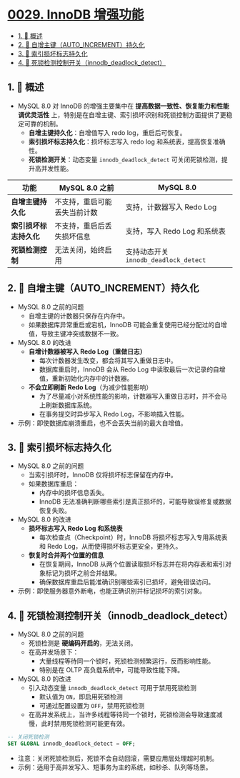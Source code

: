 # [0029. InnoDB 增强功能](https://github.com/Tdahuyou/TNotes.sql/tree/main/notes/0029.%20InnoDB%20%E5%A2%9E%E5%BC%BA%E5%8A%9F%E8%83%BD)

<!-- region:toc -->

- [1. 📝 概述](#1--概述)
- [2. 📒 自增主键（AUTO_INCREMENT）持久化](#2--自增主键auto_increment持久化)
- [3. 📒 索引损坏标志持久化](#3--索引损坏标志持久化)
- [4. 📒 死锁检测控制开关（innodb_deadlock_detect）](#4--死锁检测控制开关innodb_deadlock_detect)

<!-- endregion:toc -->

## 1. 📝 概述

- MySQL 8.0 对 InnoDB 的增强主要集中在 **提高数据一致性、恢复能力和性能调优灵活性** 上，特别是在自增主键、索引损坏识别和死锁控制方面提供了更稳定可靠的机制。
  - **自增主键持久化**：自增值写入 redo log，重启后可恢复。
  - **索引损坏标志持久化**：损坏标志写入 redo log 和系统表，提高恢复准确性。
  - **死锁检测开关**：动态变量 `innodb_deadlock_detect` 可关闭死锁检测，提升高并发性能。

| 功能 | MySQL 8.0 之前 | MySQL 8.0 |
| --- | --- | --- |
| **自增主键持久化** | 不支持，重启可能丢失当前计数 | 支持，计数器写入 Redo Log |
| **索引损坏标志持久化** | 不支持，重启后丢失损坏信息 | 支持，写入 Redo Log 和系统表 |
| **死锁检测控制** | 无法关闭，始终启用 | 支持动态开关 `innodb_deadlock_detect` |

## 2. 📒 自增主键（AUTO_INCREMENT）持久化

- MySQL 8.0 之前的问题
  - 自增主键的计数器只保存在内存中。
  - 如果数据库异常重启或宕机，InnoDB 可能会重复使用已经分配过的自增值，导致主键冲突或数据不一致。
- MySQL 8.0 的改进
  - **自增计数器被写入 Redo Log（重做日志）**
    - 每次计数器发生改变，都会将其写入重做日志中。
    - 数据库重启时，InnoDB 会从 Redo Log 中读取最后一次记录的自增值，重新初始化内存中的计数器。
  - **不会立即刷新 Redo Log**（为减少性能影响）
    - 为了尽量减小对系统性能的影响，计数器写入重做日志时，并不会马上刷新数据库系统。
    - 在事务提交时异步写入 Redo Log，不影响插入性能。
- 示例：即使数据库崩溃重启，也不会丢失当前的最大自增值。

## 3. 📒 索引损坏标志持久化

- MySQL 8.0 之前的问题
  - 当索引损坏时，InnoDB 仅将损坏标志保留在内存中。
  - 如果数据库重启：
    - 内存中的损坏信息丢失。
    - InnoDB 无法准确判断哪些索引是真正损坏的，可能导致误修复或数据恢复失败。
- MySQL 8.0 的改进
  - **损坏标志写入 Redo Log 和系统表**
    - 每次检查点（Checkpoint）时，InnoDB 将损坏标志写入专用系统表和 Redo Log，从而使得损坏标志更安全，更持久。
  - **恢复时合并两个位置的信息**
    - 在恢复期间，InnoDB 从两个位置读取损坏标志并在将内存表和索引对象标记为损坏之前合并结果。
    - 确保数据库重启后能准确识别哪些索引已损坏，避免错误访问。
- 示例：即使服务器意外断电，也能正确识别并标记损坏的索引对象。

## 4. 📒 死锁检测控制开关（innodb_deadlock_detect）

- MySQL 8.0 之前的问题
  - 死锁检测是 **硬编码开启的**，无法关闭。
  - 在高并发场景下：
    - 大量线程等待同一个锁时，死锁检测频繁运行，反而影响性能。
    - 特别是在 OLTP 高负载系统中，可能导致性能下降。
- MySQL 8.0 的改进
  - 引入动态变量 `innodb_deadlock_detect` 可用于禁用死锁检测
    - 默认值为 `ON`，即启用死锁检测
    - 可通过配置设置为 `OFF`，禁用死锁检测
  - 在高并发系统上，当许多线程等待同一个锁时，死锁检测会导致速度减慢，此时禁用死锁检测可能更有效。

```sql
-- 关闭死锁检测
SET GLOBAL innodb_deadlock_detect = OFF;
```

- 注意：关闭死锁检测后，死锁不会自动回滚，需要应用层处理超时机制。
- 示例：适用于高并发写入、短事务为主的系统，如秒杀、队列等场景。
